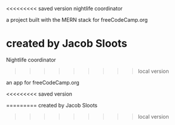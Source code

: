 <<<<<<<<< saved version
nightlife coordinator

a project built with the MERN stack for freeCodeCamp.org

created by Jacob Sloots
=========
Nightlife coordinator
>>>>>>>>> local version

an app for freeCodeCamp.org

<<<<<<<<< saved version

=========
created by Jacob Sloots
>>>>>>>>> local version